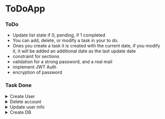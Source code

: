 # ToDoApp 
<h3> ToDo </h3>

- Update list state if 0, pending, if 1 completed
- You can add, delete, or modify a task in your to do.
- Ones you create a task it is created with the current date, if you modify it, it will be added an additional date as the last update date
- constraint for sections
- validation for a strong password, and a real mail
- implement JWT Auth
- encryption of password

<h3> Task Done </h3>

<details>
<summary> Create User </summary>
<h2> Working in documentation 😅 </h2>
</details>

<details>
<summary> Delete account </summary>
<h2> Working in documentation 😅 </h2>
</details>

<details>
<summary> Update user info </summary>
<h2> Working in documentation 😅 </h2>
</details>
  
<details>
<summary> Create DB </summary>
  
<h2> DB </h2>
Stright to the point, simple DB for the very basic functions

<h2> Query for DB using SQL server, with SSMS </h2>

```SQL
CREATE TABLE [User](
    Id INT IDENTITY(1,1) PRIMARY KEY,
    Password VARCHAR(50) NOT NULL,
    Mail VARCHAR(50) NOT NULL,
    FirtstName VARCHAR(50) NOT NULL,
    LastName VARCHAR(50) NOT NULL
);
CREATE TABLE [Note](
    Id BIGINT IDENTITY(1,1) PRIMARY KEY,
    Title VARCHAR(50) NOT NULL,
    Description VARCHAR(50) NOT NULL,
    CreateDate DATE NOT NULL,
    UpdateDate DATE NOT NULL,
    State VARCHAR(50) NOT NULL,
    UserId INT NOT NULL,
    FOREIGN KEY(UserId) REFERENCES [user](Id)
);
```
<h2> Diagram </h2> 

![image](https://github.com/Cle1cy/ToDoApp/assets/72827264/2b1fa7ea-c96c-4f70-8ffc-d6518d83e6df)
</details>



